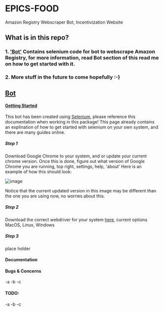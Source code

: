 # EPICS-FOOD
Amazon Registry Webscraper Bot, Incentivization Website

## What is in this repo?
### 1. ['Bot'](##Bot) Contains selenium code for bot to webscrape Amazon Registry, for more information, read Bot section of this read me on how to get started with it.
### 2. More stuff in the future to come hopefully :-)


## <ins>Bot</ins>

#### <ins>Getting Started</ins>
  This bot has been created using [<ins>Selenium</ins>](https://selenium-python.readthedocs.io/), please reference this documentation when working in this package! This page already contains an explination of how to get started with selenium on your own system, and there are many guides online.
  
##### Step 1
   Download Google Chrome to your system, and or update your current chrome version.
   Once this is done, figure out what version of Google Chrome you are running, top right, settings, help, 'about'
   Here is an example of how this should look:
   
   
   ![image](https://user-images.githubusercontent.com/43898891/230170642-f0cbcc58-402c-4590-a284-96cc1cadea1f.png)
   
   Notice that the current updated version in this image may be different than the one you are using now, no worries about this.
   
   

##### Step 2
   Download the correct webdriver for your system [here](https://chromedriver.chromium.org/downloads), current options MacOS, Linux, Windows

##### Step 3
   place holder
  
#### Documentation
  
#### Bugs & Concerns
  -a
  -b
  -c

#### TODO:
  -a
  -b
  -c

